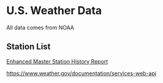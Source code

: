 # U.S. Weather Data

All data comes from NOAA

## Station List

[Enhanced Master Station History Report](https://www.ncei.noaa.gov/access/homr/reports)

https://www.weather.gov/documentation/services-web-api